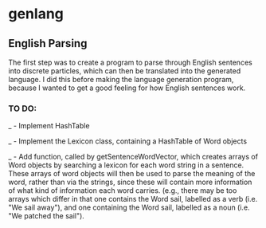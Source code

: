 # genlang

## English Parsing

The first step was to create a program to parse through English sentences into discrete particles, which can then be translated into the generated language. I did this before making the language generation program, because I wanted to get a good feeling for how English sentences work.

### TO DO:

_ - Implement HashTable

_ - Implement the Lexicon class, containing a HashTable of Word objects

_ - Add function, called by getSentenceWordVector, which creates arrays of Word objects by searching a lexicon for each word string in a sentence. These arrays of word objects will then be used to parse the meaning of the word, rather than via the strings, since these will contain more information of what kind of information each word carries. (e.g., there may be too arrays which differ in that one contains the Word sail, labelled as a verb (i.e. "We sail away"), and one containing the Word sail, labelled as a noun (i.e. "We patched the sail").
